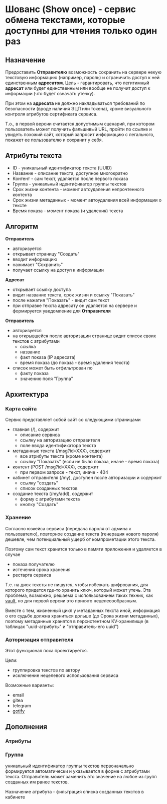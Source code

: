 # Шованс (Show once) - сервис обмена текстами, которые доступны для чтения только один раз

## Назначение

Предоставить **Отправителю** возможность сохранить на сервере некую текстовую информацию (например, пароль) и ограничить доступ к ней единственным **адресатом**.
Цель - гарантировать, что легитимный **адресат** или будет единственным или вообще не получит доступ к информации (что будет означать утечку).

При этом на **адресата** не должно накладываться требований по безопасности (вроде наличия ЭЦП или токена), кроме визуального контроля атрибутов сертификата сервиса.

Т.о., в первой версии считается допустимым сценарий, при котором пользователь может получить фальшивый URL, пройти по ссылке и увидеть похожий сайт, который запросит информацию с легального, покажет ее пользователю и сохранит у себя.

## Атрибуты текста

* ID - уникальный идентификатор текста (UUID)
* Название - описание текста, доступное многократно
* Контент - сам текст, удаляется после первого показа
* Группа - уникальный идентификатор группы текстов
* Срок жизни контента - момент автоудаления непрочтенного контента
* Срок жизни метаданных - момент автоудаления всей информации о тексте
* Время показа - момент показа (и удаления) текста

## Алгоритм

**Отправитель** 

* авторизуется
* открывает страницу "Создать"
* вводит информацию
* нажимает "Сохранить"
* получает ссылку на доступ к информации

**Адресат**

* открывает ссылку доступа
* видит название текста, срок жизни и ссылку "Показать"
* после нажатия "Показать" - видит сам текст
* при отправке текста адресату он удаляется на сервере и формируется уведомление для **Отправителя**

**Отправитель** 

* авторизуется
* на открывшейся после авторизации странице видит список своих текстов с атрибутами
  * ссылка
  * название
  * факт показа (IP адресата) 
  * время показа (до показа - время удаления текста)
* список может быть отфильтрован по
  * факту показа
  * значению поля "Группа"

## Архитектура

### Карта сайта

Сервис представляет собой сайт со следующими страницами
* главная (/), содержит
  * описание сервиса
  * ссылку на авторизацию отправителя
  * поле ввода идентификатора текста
* метаданные текста (/msg?id=XXX), содержит
  * все атрибуты текста (кроме контента)
  * ссылку "Показать" (если не было показа, иначе - время показа)
* контент (POST /msg?id=XXX), содержит
  * при первом запросе - текст, иначе - 404
* кабинет отправителя (/my), доступен после авторизации и содержит
  * ссылку "создать"
  * список созданных текстов
* создание текста (/my/add), содержит
  * форму с атрибутами текста
  * кнопку "Создать"

### Хранение

Согласно юзкейса сервиса (передача пароля от админа к пользователю), повторное создание текста (генерация нового пароля) дешевле, чем потенциальный ущерб от компрометации этого текста.

Поэтому сам текст хранится только в памяти приложения и удаляется в случае

* показа получателю
* истечения срока хранения
* рестарта сервиса

Т.е. на диск тексты не пишутся, чтобы избежать шифрования, для которого придется где-то хранить ключ, который может утечь. Эта проблема, возможно, решаема с использованием таких техник, как [vault](https://github.com/hashicorp/vault), но для первой версии это принято нецелесообразным.

Вместе с тем, жизненный цикл у метаданных текста иной, информация о его судьбе должна храниться дольше (до Срока жизни метаданных), поэтому метаданные хранятся в персистентном KV-хранилище (в таблицах "uuid-атрибуты" и "отправитель-его uuid")

### Авторизация отправителя

Этот функционал пока проектируется.

Цели:

* группировка текстов по автору
* исключение нецелевого использования сервиса

Возможные варианты:

* email
* gitea
* telegram
* [gotify](https://gotify.net/)


## Дополнения

### Атрибуты

### Группа

уникальный идентификатор группы текстов первоначально формируется автоматически и указывается в форме с атрибутами текста. Отправитель может заменить это значение на любое из групп созданных им ранее текстов.

Назначение атрибута - фильтрация списка созданных текстов в кабинете
